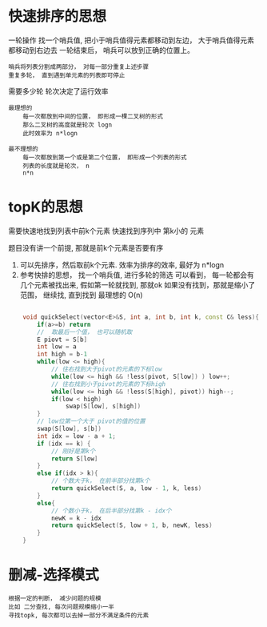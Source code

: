 # 快速排序的思想

一轮操作
    找一个哨兵值, 把小于哨兵值得元素都移动到左边， 大于哨兵值得元素都移动到右边去
    一轮结束后， 哨兵可以放到正确的位置上。

    哨兵将列表分割成两部分， 对每一部分重复上述步骤
    重复多轮， 直到遇到单元素的列表即可停止

需要多少轮
    轮次决定了运行效率

    最理想的
        每一次都放到中间的位置， 即形成一棵二叉树的形式
        那么二叉树的高度就是轮次 logn
        此时效率为 n*logn

    最不理想的
        每一次都放到第一个或是第二个位置， 即形成一个列表的形式
        列表的长度就是轮次， n
        n*n

# topK的思想

需要快速地找到列表中前k个元素
快速找到序列中 第k小的 元素

题目没有讲一个前提, 那就是前k个元素是否要有序

1. 可以先排序，然后取前k个元素. 效率为排序的效率, 最好为 n*logn
2. 参考快排的思想， 找一个哨兵值, 进行多轮的筛选
    可以看到， 每一轮都会有几个元素被找出来, 假如第一轮就找到, 那就ok
    如果没有找到，那就是缩小了范围， 继续找, 直到找到
    最理想的 O(n)

```cpp

    void quickSelect(vector<E>&S, int a, int b, int k, const C& less){
        if(a>=b) return
        //  取最后一个值， 也可以随机取  
        E piovt = S[b]
        int low = a
        int high = b-1
        while(low <= high){
            // 往右找到大于pivot的元素的下标low
            while(low <= high && !less(pivot, S[low]) ) low++;
            // 往右找到小于pivot的元素的下标high
            while(low <= high && !less(S[high], pivot)) high--;
            if(low < high)
                swap(S[low], s[high])
        }
        // low位第一个大于 pivot的值的位置
        swap(S[low], s[b])
        int idx = low - a + 1;
        if (idx == k) {
            // 刚好是第k个
            return S[low]
        }
        else if(idx > k){
            // 个数大于k， 在前半部分找第k个
            return quickSelect(S, a, low - 1, k, less)
        }
        else{
            // 个数小于k， 在后半部分找第k - idx个
            newK = k - idx
            return quickSelect(S, low + 1, b, newK, less)
        }
    }

```


# 删减-选择模式
    根据一定的判断， 减少问题的规模
    比如 二分查找, 每次问题规模缩小一半
    寻找topk, 每次都可以去掉一部分不满足条件的元素

